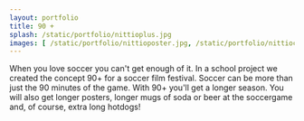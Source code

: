 ```yaml
---
layout: portfolio
title: 90 +
splash: /static/portfolio/nittioplus.jpg
images: [ /static/portfolio/nittioposter.jpg, /static/portfolio/nittioclose.jpg, /static/portfolio/nittiokorv.png, /static/portfolio/nittiomugg.png ]
---
```


When you love soccer you can't get enough of it. In a school project we created the concept 90+ for a soccer film festival. Soccer can be more than just the 90 minutes of the game. With 90+ you'll get a longer season. You will also get longer posters, longer mugs of soda or beer at the soccergame and, of course, extra long hotdogs!
